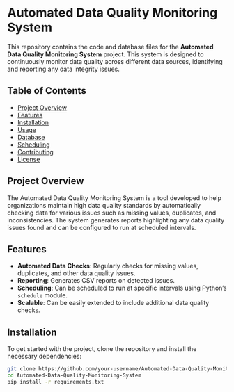 # Automated Data Quality Monitoring System

This repository contains the code and database files for the **Automated Data Quality Monitoring System** project. This system is designed to continuously monitor data quality across different data sources, identifying and reporting any data integrity issues.

## Table of Contents

- [Project Overview](#project-overview)
- [Features](#features)
- [Installation](#installation)
- [Usage](#usage)
- [Database](#database)
- [Scheduling](#scheduling)
- [Contributing](#contributing)
- [License](#license)

## Project Overview

The Automated Data Quality Monitoring System is a tool developed to help organizations maintain high data quality standards by automatically checking data for various issues such as missing values, duplicates, and inconsistencies. The system generates reports highlighting any data quality issues found and can be configured to run at scheduled intervals.

## Features

- **Automated Data Checks**: Regularly checks for missing values, duplicates, and other data quality issues.
- **Reporting**: Generates CSV reports on detected issues.
- **Scheduling**: Can be scheduled to run at specific intervals using Python’s `schedule` module.
- **Scalable**: Can be easily extended to include additional data quality checks.

## Installation

To get started with the project, clone the repository and install the necessary dependencies:

```bash
git clone https://github.com/your-username/Automated-Data-Quality-Monitoring-System.git
cd Automated-Data-Quality-Monitoring-System
pip install -r requirements.txt
